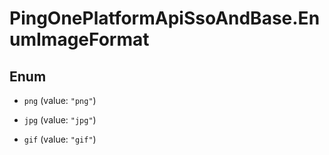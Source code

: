 # PingOnePlatformApiSsoAndBase.EnumImageFormat

## Enum


* `png` (value: `"png"`)

* `jpg` (value: `"jpg"`)

* `gif` (value: `"gif"`)


